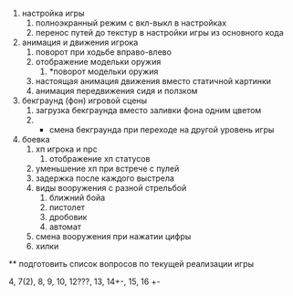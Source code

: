 1. настройка игры
   1. полноэкранный режим с вкл-выкл в настройках
   2. перенос путей до текстур в настройки игры из основного кода
2. анимация и движения игрока
   1. поворот при ходьбе вправо-влево
   2. отображение модельки оружия
      1. *поворот модельки оружия
   3. настоящая анимация движения вместо статичной картинки
   4. анимация передвижения сидя и ползком
3. бекграунд (фон) игровой сцены
   1. загрузка бекграунда вместо заливки фона одним цветом
   2. * смена бекграунда при переходе на другой уровень игры
4. боевка
   1. хп игрока и npc
      1. отображение хп статусов
   2. уменьшение хп при встрече с пулей
   3. задержка после каждого выстрела
   4. виды вооружения с разной стрельбой 
      1. ближний бойа
      2. пистолет
      3. дробовик
      4. автомат
   5. смена вооружения при нажатии цифры
   6. хилки

** подготовить список вопросов по текущей реализации игры

4, 7(2), 8, 9, 10, 12???, 13, 14+-, 15, 16 +-